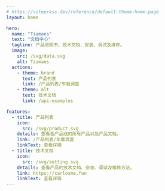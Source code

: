```yaml
---
# https://vitepress.dev/reference/default-theme-home-page
layout: home

hero:
  name: "Tiamaes"
  text: "文档中心"
  tagline: 产品说明书、技术文档、安装、调试及维修。
  image:
    src: /svg/data.svg
    alt: Tiamaes
  actions:
    - theme: brand
      text: 产品列表
      link: /产品列表/车载调度
    - theme: alt
      text: 技术文档
      link: /api-examples

features:
  - title: 产品列表
    icon:
      src: /svg/product.svg
    details: 查看各产品线的所有产品以及产品文档。
    link: /产品列表/车载调度
    linkText: 查看详情
  - title: 技术文档
    icon:
      src: /svg/setting.svg
    details: 查看产品的技术文档、安装、调试及维修方法。
    link: https://carlosme.fun
    linkText: 查看详情
---
```


